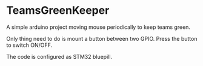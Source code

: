 # TeamsGreenKeeper
 A simple arduino project moving mouse periodically to keep teams green.
 
 Only thing need to do is mount a button between two GPIO.
 Press the button to switch ON/OFF.
 
 The code is configured as STM32 bluepill.
